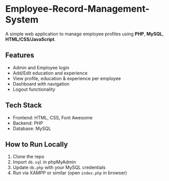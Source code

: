 # Employee-Record-Management-System

A simple web application to manage employee profiles using **PHP**, **MySQL**, **HTML/CSS/JavaScript**.

## Features

- Admin and Employee login
- Add/Edit education and experience
- View profile, education & experience per employee
- Dashboard with navigation
- Logout functionality

##  Tech Stack

- Frontend: HTML, CSS, Font Awesome
- Backend: PHP
- Database: MySQL

##  How to Run Locally

1. Clone the repo
2. Import `db.sql` in phpMyAdmin
3. Update `db.php` with your MySQL credentials
4. Run via XAMPP or similar (open `index.php` in browser)

